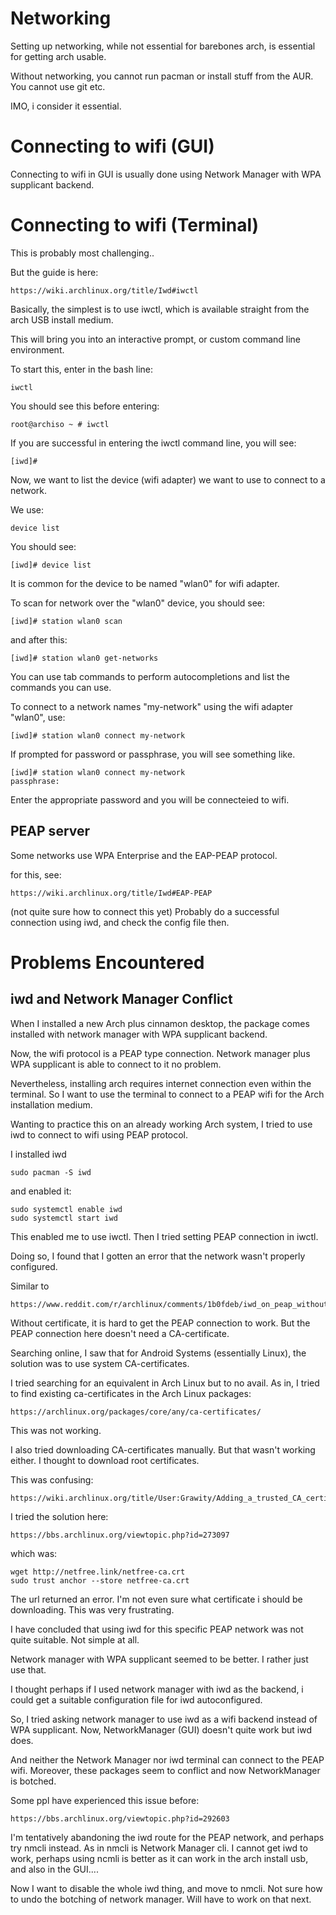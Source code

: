 # Networking

Setting up networking, while not essential for barebones arch, 
is essential for getting arch usable.

Without networking, you cannot run pacman or install stuff
from the AUR. You cannot use git etc.

IMO, i consider it essential.

# Connecting to wifi (GUI)

Connecting to wifi in GUI is usually done using Network Manager 
with WPA supplicant backend.



# Connecting to wifi (Terminal)

This is probably most challenging..

But the guide is here:

```
https://wiki.archlinux.org/title/Iwd#iwctl
```

Basically, the simplest is to use iwctl, which is available straight 
from the arch USB install medium. 

This will bring you into an interactive prompt, or custom command line 
environment.

To start this, enter in the bash line:
```
iwctl
```
You should see this before entering:
```
root@archiso ~ # iwctl
```

If you are successful in entering the iwctl command line, you will see:

```
[iwd]#
```

Now, we want to list the device (wifi adapter) we want to use to connect 
to a network.

We use:

```
device list
```
You should see:
```
[iwd]# device list
```

It is common for the device to be named "wlan0" for wifi adapter.

To scan for network over the "wlan0" device, you should see:

```
[iwd]# station wlan0 scan
```
and after this:

```
[iwd]# station wlan0 get-networks
```

You can use tab commands to perform autocompletions and list the 
commands you can use.

To connect to a network names "my-network" using the wifi adapter 
"wlan0", use:

```
[iwd]# station wlan0 connect my-network
```
If prompted for password or passphrase, you will see something like.

```
[iwd]# station wlan0 connect my-network
passphrase:
```

Enter the appropriate password and you will be connecteied to wifi.

## PEAP server 

Some networks use WPA Enterprise and the EAP-PEAP protocol.

for this, see:

```
https://wiki.archlinux.org/title/Iwd#EAP-PEAP
```

(not quite sure how to connect this yet)
Probably do a successful connection using iwd, and check the config file 
then.


# Problems Encountered

## iwd and Network Manager Conflict

When I installed a new Arch plus cinnamon desktop,
the package comes installed with network manager with WPA supplicant backend.

Now, the wifi protocol is a PEAP type connection. Network manager plus 
WPA supplicant is able to connect to it no problem. 

Nevertheless, installing arch requires internet connection even within the 
terminal. So I want to use the terminal to connect to a PEAP wifi 
for the Arch installation medium.

Wanting to practice this on an already working Arch system,
I tried to use iwd to connect to wifi using PEAP protocol.

I installed iwd

```
sudo pacman -S iwd
```

and enabled it:

```
sudo systemctl enable iwd
sudo systemctl start iwd
``` 

This enabled me to use iwctl.
Then I tried setting PEAP connection in iwctl.

Doing so, I found that I gotten an error that the network wasn't properly configured.

Similar to
```
https://www.reddit.com/r/archlinux/comments/1b0fdeb/iwd_on_peap_without_certificate/
```

Without certificate, it is hard to get the PEAP connection to work. 
But the PEAP connection here doesn't need a CA-certificate.

Searching online, I saw that for Android Systems (essentially Linux), the 
solution was to use system CA-certificates. 

I tried searching for an equivalent in Arch Linux but to no avail.
As in, I tried to find existing ca-certificates in the Arch Linux packages:

```
https://archlinux.org/packages/core/any/ca-certificates/
```

This was not working.

I also tried downloading CA-certificates manually. But that wasn't working either.
I thought to download root certificates.

This was confusing:
```
https://wiki.archlinux.org/title/User:Grawity/Adding_a_trusted_CA_certificate
```

I tried the solution here:

```
https://bbs.archlinux.org/viewtopic.php?id=273097
```

which was:
```
wget http://netfree.link/netfree-ca.crt
sudo trust anchor --store netfree-ca.crt
```

The url returned an error. I'm not even sure what certificate i should be 
downloading. This was very frustrating.

I have concluded that using iwd for this specific PEAP network 
was not quite suitable. Not simple at all.

Network manager with WPA supplicant seemed to be better.
I rather just use that.

I thought perhaps if I used network manager with iwd as the backend, i could 
get a suitable configuration file for iwd autoconfigured.

So, I tried asking network manager to use iwd as a wifi backend instead of 
WPA supplicant. Now, NetworkManager (GUI) doesn't quite work but iwd does.

And neither the Network Manager nor iwd terminal can connect to the PEAP 
wifi. Moreover, these packages seem to conflict and now NetworkManager is 
botched.

Some ppl have experienced this issue before:

```
https://bbs.archlinux.org/viewtopic.php?id=292603
```

I'm tentatively abandoning the iwd route for the PEAP network, and perhaps try 
nmcli instead. As in nmcli is Network Manager cli. I cannot get iwd to work,
perhaps using ncmli is better as it can work in the arch install usb, and also 
in the GUI....


Now I want to disable the whole iwd thing, and move to nmcli. Not sure how to undo 
the botching of network manager. Will have to work on that next.
